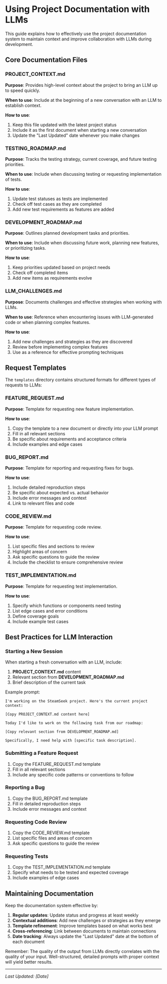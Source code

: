 # Using Project Documentation with LLMs

This guide explains how to effectively use the project documentation system to maintain context and improve collaboration with LLMs during development.

## Core Documentation Files

### PROJECT_CONTEXT.md
**Purpose**: Provides high-level context about the project to bring an LLM up to speed quickly.

**When to use**: Include at the beginning of a new conversation with an LLM to establish context.

**How to use**:
1. Keep this file updated with the latest project status
2. Include it as the first document when starting a new conversation
3. Update the "Last Updated" date whenever you make changes

### TESTING_ROADMAP.md
**Purpose**: Tracks the testing strategy, current coverage, and future testing priorities.

**When to use**: Include when discussing testing or requesting implementation of tests.

**How to use**:
1. Update test statuses as tests are implemented
2. Check off test cases as they are completed
3. Add new test requirements as features are added

### DEVELOPMENT_ROADMAP.md
**Purpose**: Outlines planned development tasks and priorities.

**When to use**: Include when discussing future work, planning new features, or prioritizing tasks.

**How to use**:
1. Keep priorities updated based on project needs
2. Check off completed items
3. Add new items as requirements evolve

### LLM_CHALLENGES.md
**Purpose**: Documents challenges and effective strategies when working with LLMs.

**When to use**: Reference when encountering issues with LLM-generated code or when planning complex features.

**How to use**:
1. Add new challenges and strategies as they are discovered
2. Review before implementing complex features
3. Use as a reference for effective prompting techniques

## Request Templates

The `templates` directory contains structured formats for different types of requests to LLMs:

### FEATURE_REQUEST.md
**Purpose**: Template for requesting new feature implementation.

**How to use**:
1. Copy the template to a new document or directly into your LLM prompt
2. Fill in all relevant sections
3. Be specific about requirements and acceptance criteria
4. Include examples and edge cases

### BUG_REPORT.md
**Purpose**: Template for reporting and requesting fixes for bugs.

**How to use**:
1. Include detailed reproduction steps
2. Be specific about expected vs. actual behavior
3. Include error messages and context
4. Link to relevant files and code

### CODE_REVIEW.md
**Purpose**: Template for requesting code review.

**How to use**:
1. List specific files and sections to review
2. Highlight areas of concern
3. Ask specific questions to guide the review
4. Include the checklist to ensure comprehensive review

### TEST_IMPLEMENTATION.md
**Purpose**: Template for requesting test implementation.

**How to use**:
1. Specify which functions or components need testing
2. List edge cases and error conditions
3. Define coverage goals
4. Include example test cases

## Best Practices for LLM Interaction

### Starting a New Session
When starting a fresh conversation with an LLM, include:

1. **PROJECT_CONTEXT.md** content
2. Relevant section from **DEVELOPMENT_ROADMAP.md**
3. Brief description of the current task

Example prompt:
```
I'm working on the SteamSeek project. Here's the current project context:

[Copy PROJECT_CONTEXT.md content here]

Today I'd like to work on the following task from our roadmap:

[Copy relevant section from DEVELOPMENT_ROADMAP.md]

Specifically, I need help with [specific task description].
```

### Submitting a Feature Request
1. Copy the FEATURE_REQUEST.md template
2. Fill in all relevant sections
3. Include any specific code patterns or conventions to follow

### Reporting a Bug
1. Copy the BUG_REPORT.md template
2. Fill in detailed reproduction steps
3. Include error messages and context

### Requesting Code Review
1. Copy the CODE_REVIEW.md template
2. List specific files and areas of concern
3. Ask specific questions to guide the review

### Requesting Tests
1. Copy the TEST_IMPLEMENTATION.md template
2. Specify what needs to be tested and expected coverage
3. Include examples of edge cases

## Maintaining Documentation

Keep the documentation system effective by:

1. **Regular updates**: Update status and progress at least weekly
2. **Contextual additions**: Add new challenges or strategies as they emerge
3. **Template refinement**: Improve templates based on what works best
4. **Cross-referencing**: Link between documents to maintain connections
5. **Date tracking**: Always update the "Last Updated" date at the bottom of each document

Remember: The quality of the output from LLMs directly correlates with the quality of your input. Well-structured, detailed prompts with proper context will yield better results.

---

*Last Updated: [Date]* 